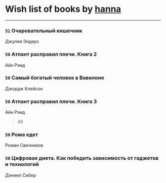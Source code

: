 # Wish list of books by [hanna](https://plus.google.com/110589643014391632917)
---

### `51` Очаровательный кишечник
Джулия Эндерс

### `50` Атлант расправил плечи. Книга 2
Айн Рэнд

### `50` Самый богатый человек в Вавилоне
Джордж Клейсон

### `50` Атлант расправил плечи. Книга 3
Айн Рэнд
> 49

### `50` Рома едет
Роман Свечников

### `50` Цифровая диета. Как победить зависимость от гаджетов и технологий
Дэниел Сибер

